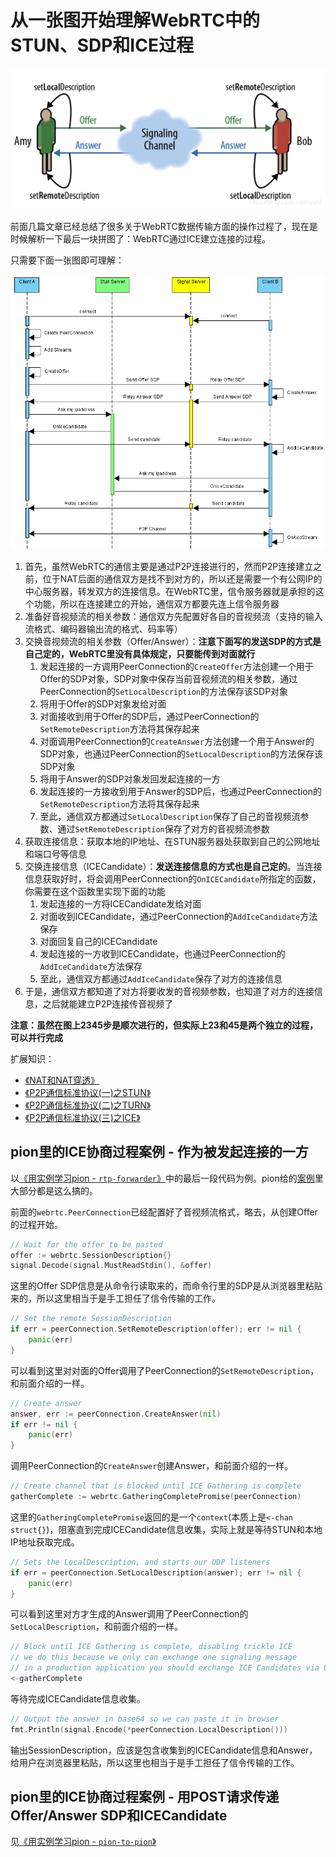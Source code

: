 # 从一张图开始理解WebRTC中的STUN、SDP和ICE过程

![](./i/OfferAnswer.png)

前面几篇文章已经总结了很多关于WebRTC数据传输方面的操作过程了，现在是时候解析一下最后一块拼图了：WebRTC通过ICE建立连接的过程。

只需要下面一张图即可理解：

![](./i/ICE.png)

1. 首先，虽然WebRTC的通信主要是通过P2P连接进行的，然而P2P连接建立之前，位于NAT后面的通信双方是找不到对方的，所以还是需要一个有公网IP的中心服务器，转发双方的连接信息。在WebRTC里，信令服务器就是承担的这个功能，所以在连接建立的开始，通信双方都要先连上信令服务器
2. 准备好音视频流的相关参数：通信双方先配置好各自的音视频流（支持的输入流格式、编码器输出流的格式、码率等）
3. 交换音视频流的相关参数（Offer/Answer）：**注意下面写的发送SDP的方式是自己定的，WebRTC里没有具体规定，只要能传到对面就行**
   1. 发起连接的一方调用PeerConnection的`CreateOffer`方法创建一个用于Offer的SDP对象，SDP对象中保存当前音视频流的相关参数，通过PeerConnection的`SetLocalDescription`的方法保存该SDP对象
   2. 将用于Offer的SDP对象发给对面
   3. 对面接收到用于Offer的SDP后，通过PeerConnection的`SetRemoteDescription`方法将其保存起来
   4. 对面调用PeerConnection的`CreateAnswer`方法创建一个用于Answer的SDP对象，也通过PeerConnection的`SetLocalDescription`的方法保存该SDP对象
   5. 将用于Answer的SDP对象发回发起连接的一方
   6. 发起连接的一方接收到用于Answer的SDP后，也通过PeerConnection的`SetRemoteDescription`方法将其保存起来
   7. 至此，通信双方都通过`SetLocalDescription`保存了自己的音视频流参数、通过`SetRemoteDescription`保存了对方的音视频流参数
4. 获取连接信息：获取本地的IP地址、在STUN服务器处获取到自己的公网地址和端口号等信息
5. 交换连接信息（ICECandidate）：**发送连接信息的方式也是自己定的**。当连接信息获取好时，将会调用PeerConnection的`OnICECandidate`所指定的函数，你需要在这个函数里实现下面的功能
   1. 发起连接的一方将ICECandidate发给对面
   2. 对面收到ICECandidate，通过PeerConnection的`AddIceCandidate`方法保存
   3. 对面回复自己的ICECandidate
   4. 发起连接的一方收到ICECandidate，也通过PeerConnection的`AddIceCandidate`方法保存
   5. 至此，通信双方都通过`AddIceCandidate`保存了对方的连接信息
6. 于是，通信双方都知道了对方将要收发的音视频参数，也知道了对方的连接信息，之后就能建立P2P连接传音视频了

**注意：虽然在图上2345步是顺次进行的，但实际上23和45是两个独立的过程，可以并行完成**

扩展知识：
* [《NAT和NAT穿透》](../计算机网络/NAT.md)
* [《P2P通信标准协议(一)之STUN》](../计算机网络/STUN.md)
* [《P2P通信标准协议(二)之TURN》](../计算机网络/TURN.md)
* [《P2P通信标准协议(三)之ICE》](../计算机网络/ICE.md)

## pion里的ICE协商过程案例 - 作为被发起连接的一方

以[《用实例学习pion - `rtp-forwarder`》](rtp-forwarder.md)中的最后一段代码为例。pion给的[案例](https://github.com/pion/webrtc/tree/master/examples)里大部分都是这么搞的。

前面的`webrtc.PeerConnection`已经配置好了音视频流格式，略去，从创建Offer的过程开始。

```go
// Wait for the offer to be pasted
offer := webrtc.SessionDescription{}
signal.Decode(signal.MustReadStdin(), &offer)
```

这里的Offer SDP信息是从命令行读取来的，而命令行里的SDP是从浏览器里粘贴来的，所以这里相当于是手工担任了信令传输的工作。

```go
// Set the remote SessionDescription
if err = peerConnection.SetRemoteDescription(offer); err != nil {
    panic(err)
}
```

可以看到这里对对面的Offer调用了PeerConnection的`SetRemoteDescription`，和前面介绍的一样。

```go
// Create answer
answer, err := peerConnection.CreateAnswer(nil)
if err != nil {
    panic(err)
}
```

调用PeerConnection的`CreateAnswer`创建Answer，和前面介绍的一样。

```go
// Create channel that is blocked until ICE Gathering is complete
gatherComplete := webrtc.GatheringCompletePromise(peerConnection)
```

这里的`GatheringCompletePromise`返回的是一个`context`(本质上是`<-chan struct{}`)，阻塞直到完成ICECandidate信息收集，实际上就是等待STUN和本地IP地址获取完成。

```go
// Sets the LocalDescription, and starts our UDP listeners
if err = peerConnection.SetLocalDescription(answer); err != nil {
    panic(err)
}
```

可以看到这里对方才生成的Answer调用了PeerConnection的`SetLocalDescription`，和前面介绍的一样。

```go
// Block until ICE Gathering is complete, disabling trickle ICE
// we do this because we only can exchange one signaling message
// in a production application you should exchange ICE Candidates via OnICECandidate
<-gatherComplete
```

等待完成ICECandidate信息收集。

```go
// Output the answer in base64 so we can paste it in browser
fmt.Println(signal.Encode(*peerConnection.LocalDescription()))
```

输出SessionDescription，应该是包含收集到的ICECandidate信息和Answer，给用户在浏览器里粘贴，所以这里也相当于是手工担任了信令传输的工作。

## pion里的ICE协商过程案例 - 用POST请求传递Offer/Answer SDP和ICECandidate

见[《用实例学习pion - `pion-to-pion`》](./pion-to-pion.md)